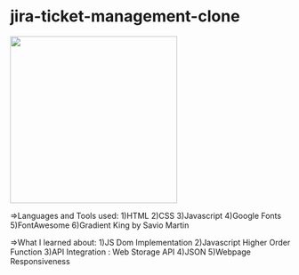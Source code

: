 # jira-ticket-management-clone

<img align="center" src="https://github.com/MridulTailor/jira-ticket-management-clone/blob/main/jira.gif" height="300px" />
<br>
<p>
=>Languages and Tools used:
1)HTML  2)CSS 3)Javascript 4)Google Fonts 5)FontAwesome 6)Gradient King by Savio Martin
</p>
<p>
=>What I learned about:
1)JS Dom Implementation      
2)Javascript Higher Order Function
3)API Integration : Web Storage API
4)JSON
5)Webpage Responsiveness
</p>  
